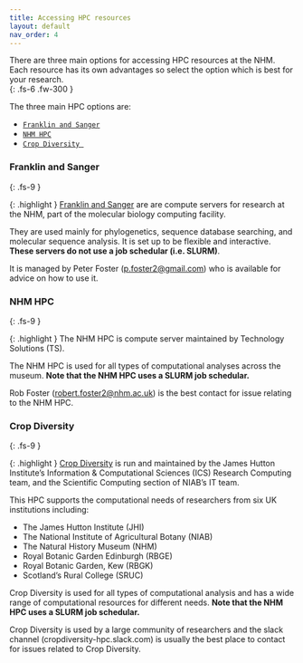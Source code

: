 ```yaml
---
title: Accessing HPC resources
layout: default
nav_order: 4
---
```


There are three main options for accessing HPC resources at the NHM. Each resource has its own advantages so select the option which is best for your research.  
{: .fs-6 .fw-300 }

The three main HPC options are: 
 - [`Franklin and Sanger`](#franklin-and-sanger)
 - [`NHM HPC`](#nhm-hpc)
 - [`Crop Diversity `](#crop-diversity)

### Franklin and Sanger
{: .fs-9 }

{: .highlight }
[Franklin and Sanger](http://pgfsites.s3-website-eu-west-1.amazonaws.com/H21/franklin.html) are are compute servers for research at the NHM, part of the molecular biology computing facility. 

They are used mainly for phylogenetics, sequence database searching, and molecular sequence analysis. It is set up to be flexible and interactive. **These servers do not use a job schedular (i.e. SLURM)**. 

It is managed by Peter Foster (p.foster2@gmail.com) who is available for advice on how to use it. 

### NHM HPC
{: .fs-9 }

{: .highlight }
The NHM HPC is compute server maintained by Technology Solutions (TS).

The NHM HPC is used for all types of computational analyses across the museum. **Note that the NHM HPC uses a SLURM job schedular.**

Rob Foster (robert.foster2@nhm.ac.uk) is the best contact for issue relating to the NHM HPC. 

### Crop Diversity
{: .fs-9 }

{: .highlight }
[Crop Diversity](https://help.cropdiversity.ac.uk/) is run and maintained by the James Hutton Institute’s Information & Computational Sciences (ICS) Research Computing team, and the Scientific Computing section of NIAB’s IT team.

This HPC  supports the computational needs of researchers from six UK institutions including: 
- The James Hutton Institute (JHI)
- The National Institute of Agricultural Botany (NIAB)
- The Natural History Museum (NHM)
- Royal Botanic Garden Edinburgh (RBGE)
- Royal Botanic Garden, Kew (RBGK)
- Scotland’s Rural College (SRUC)

Crop Diversity is used for all types of computational analysis and has a wide range of computational resources for different needs. **Note that the NHM HPC uses a SLURM job schedular.**

Crop Diversity is used by a large community of researchers and the slack channel (cropdiversity-hpc.slack.com) is usually the best place to contact for issues related to Crop Diversity. 